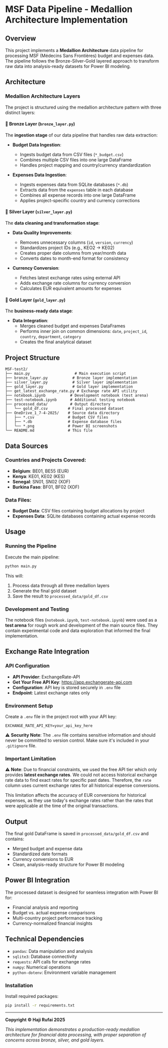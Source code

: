# MSF Data Pipeline - Medallion Architecture Implementation

## Overview

This project implements a **Medallion Architecture** data pipeline for processing MSF (Médecins Sans Frontières) budget and expenses data. The pipeline follows the Bronze-Silver-Gold layered approach to transform raw data into analysis-ready datasets for Power BI modeling.

## Architecture

### Medallion Architecture Layers

The project is structured using the medallion architecture pattern with three distinct layers:

#### 🥉 Bronze Layer (`bronze_layer.py`)
The **ingestion stage** of our data pipeline that handles raw data extraction:

- **Budget Data Ingestion**:
  - Ingests budget data from CSV files (`*_budget.csv`)
  - Combines multiple CSV files into one large DataFrame
  - Handles project mapping and country/currency standardization

- **Expenses Data Ingestion**:
  - Ingests expenses data from SQLite databases (`*.db`)
  - Extracts data from the `expenses` table in each database
  - Combines all expense records into one large DataFrame
  - Applies project-specific country and currency corrections

#### 🥈 Silver Layer (`silver_layer.py`)
The **data cleaning and transformation stage**:

- **Data Quality Improvements**:
  - Removes unnecessary columns (`id`, `version`, `currency`)
  - Standardizes project IDs (e.g., KEO2 → KE02)
  - Creates proper date columns from year/month data
  - Converts dates to month-end format for consistency

- **Currency Conversion**:
  - Fetches latest exchange rates using external API
  - Adds exchange rate columns for currency conversion
  - Calculates EUR equivalent amounts for expenses

#### 🥇 Gold Layer (`gold_layer.py`)
The **business-ready data stage**:

- **Data Integration**:
  - Merges cleaned budget and expenses DataFrames
  - Performs inner join on common dimensions: `date`, `project_id`, `country`, `department`, `category`
  - Creates the final analytical dataset

## Project Structure

```
MSF-test2/
├── main.py                    # Main execution script
├── bronze_layer.py           # Bronze layer implementation
├── silver_layer.py           # Silver layer implementation
├── gold_layer.py             # Gold layer implementation
├── get_latest_exchange_rate.py # Exchange rate API utility
├── notebook.ipynb           # Development notebook (test arena)
├── test-notebook.ipynb      # Additional testing notebook
├── processed_data/          # Output directory
│   └── gold_df.csv         # Final processed dataset
├── OneDrive_1_7-4-2025/    # Source data directory
│   ├── *.csv               # Budget CSV files
│   ├── *.db                # Expense database files
│   └── *.png               # Power BI screenshots
└── README.md               # This file
```

## Data Sources

### Countries and Projects Covered:
- **Belgium**: BE01, BE55 (EUR)
- **Kenya**: KE01, KE02 (KES)
- **Senegal**: SN01, SN02 (XOF)
- **Burkina Faso**: BF01, BF02 (XOF)

### Data Files:
- **Budget Data**: CSV files containing budget allocations by project
- **Expenses Data**: SQLite databases containing actual expense records

## Usage

### Running the Pipeline

Execute the main pipeline:

```bash
python main.py
```

This will:
1. Process data through all three medallion layers
2. Generate the final gold dataset
3. Save the result to `processed_data/gold_df.csv`

### Development and Testing

The notebook files (`notebook.ipynb`, `test-notebook.ipynb`) were used as a **test arena** for rough work and development of the main source files. They contain experimental code and data exploration that informed the final implementation.

## Exchange Rate Integration

### API Configuration
- **API Provider**: ExchangeRate-API
- **Get Your Free API Key**: https://app.exchangerate-api.com
- **Configuration**: API key is stored securely in `.env` file
- **Endpoint**: Latest exchange rates only

### Environment Setup
Create a `.env` file in the project root with your API key:
```
EXCHANGE_RATE_API_KEY=your_api_key_here
```

⚠️ **Security Note**: The `.env` file contains sensitive information and should never be committed to version control. Make sure it's included in your `.gitignore` file.

### Important Limitation
⚠️ **Note**: Due to financial constraints, we used the free API tier which only provides **latest exchange rates**. We could not access historical exchange rate data to find exact rates for specific past dates. Therefore, the `rate` column uses current exchange rates for all historical expense conversions.

This limitation affects the accuracy of EUR conversions for historical expenses, as they use today's exchange rates rather than the rates that were applicable at the time of the original transactions.

## Output

The final gold DataFrame is saved in `processed_data/gold_df.csv` and contains:
- Merged budget and expense data
- Standardized date formats
- Currency conversions to EUR
- Clean, analysis-ready structure for Power BI modeling

## Power BI Integration

The processed dataset is designed for seamless integration with Power BI for:
- Financial analysis and reporting
- Budget vs. actual expense comparisons
- Multi-country project performance tracking
- Currency-normalized financial insights

## Technical Dependencies

- `pandas`: Data manipulation and analysis
- `sqlite3`: Database connectivity
- `requests`: API calls for exchange rates
- `numpy`: Numerical operations
- `python-dotenv`: Environment variable management

### Installation
Install required packages:
```bash
pip install -r requirements.txt
```

---

**Copyright © Haji Rufai 2025**

*This implementation demonstrates a production-ready medallion architecture for financial data processing, with proper separation of concerns across bronze, silver, and gold layers.*